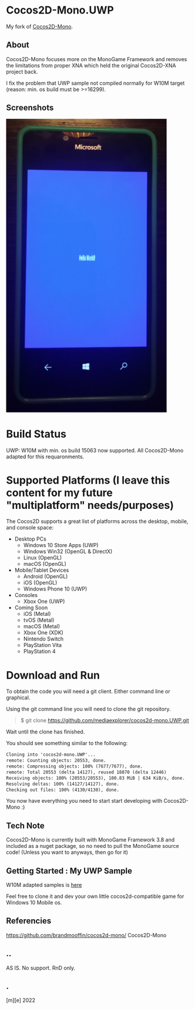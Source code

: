 # Cocos2D-Mono.UWP
My fork of [Cocos2D-Mono](https://github.com/brandmooffin/cocos2d-mono/).

## About
Cocos2D-Mono focuses more on the MonoGame Framework and removes the limitations from proper XNA which held the original Cocos2D-XNA project back.

I fix the problem that UWP sample not compiled normally for W10M target (reason: min. os build must be >=16299).

## Screenshots
![showcase](Images/Shot1.png)

# Build Status
UWP: W10M with min. os build 15063 now supported. All Cocos2D-Mono adapted for this requaronments.

# Supported Platforms (I leave this content for my future "multiplatform" needs/purposes)
The Cocos2D supports a great list of platforms across the desktop, mobile, and console space:  
 * Desktop PCs
   * Windows 10 Store Apps (UWP)
   * Windows Win32 (OpenGL & DirectX)
   * Linux (OpenGL)
   * macOS (OpenGL)
 * Mobile/Tablet Devices
   * Android (OpenGL)
   * iOS (OpenGL)
   * Windows Phone 10 (UWP)
 * Consoles 
   * Xbox One (UWP)
 * Coming Soon
   * iOS (Metal)
   * tvOS (Metal)
   * macOS (Metal)
   * Xbox One (XDK)
   * Nintendo Switch
   * PlayStation Vita
   * PlayStation 4
   

# Download and Run
To obtain the code you will need a git client.  Either command line or graphical.

Using the git command line you will need to clone the git repository.

> $ git clone https://github.com/mediaexplorer/cocos2d-mono.UWP.git

Wait until the clone has finished.

You should see something similar to the following:

	Cloning into 'cocos2d-mono.UWP'...
	remote: Counting objects: 20553, done.
	remote: Compressing objects: 100% (7677/7677), done.
	remote: Total 20553 (delta 14127), reused 18870 (delta 12446)
	Receiving objects: 100% (20553/20553), 100.83 MiB | 634 KiB/s, done.
	Resolving deltas: 100% (14127/14127), done.
	Checking out files: 100% (4130/4130), done.

You now have everything you need to start start developing with Cocos2D-Mono :)

## Tech Note
Cocos2D-Mono is currently built with MonoGame Framework 3.8 and included as a nuget package, so no need to pull the MonoGame source code! (Unless you want to anyways, then go for it)

## Getting Started : My UWP Sample
W10M adapted samples is [here](https://github.com/mediaexplorer/cocos2d-mono.UWP/tree/master/Samples/Uwp/Cocos2dMonoGame.Uwp)

Feel free to clone it and dev your own little cocos2d-compatible game for Windows 10 Mobile os. 

## Referencies
https://github.com/brandmooffin/cocos2d-mono/  Cocos2D-Mono

## ..
AS IS. No support. RnD only.

## .
[m][e] 2022